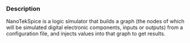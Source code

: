 ### Description
NanoTekSpice is a logic simulator that builds a graph (the nodes of which will be simulated digital electronic
components, inputs or outputs) from a configuration file, and injects values into that graph to get results.
